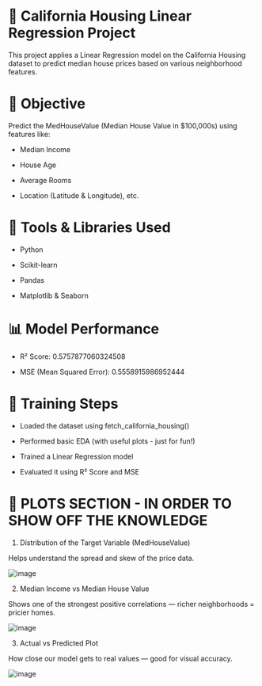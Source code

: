 <h1>🏡 California Housing Linear Regression Project</h1>

This project applies a Linear Regression model on the California Housing dataset to predict median house prices based on various neighborhood features.

<h1>📌 Objective</h1>

Predict the MedHouseValue (Median House Value in $100,000s) using features like:

- Median Income

- House Age

- Average Rooms

- Location (Latitude & Longitude), etc.

<h1>🔧 Tools & Libraries Used</h1>

- Python

- Scikit-learn

- Pandas

- Matplotlib & Seaborn

<h1>📊 Model Performance</h1>

- R² Score: 0.5757877060324508

- MSE (Mean Squared Error): 0.5558915986952444

<h1>🧪 Training Steps</h1>

- Loaded the dataset using fetch_california_housing()

- Performed basic EDA (with useful plots - just for fun!)

- Trained a Linear Regression model

- Evaluated it using R² Score and MSE

<h1>🧠 PLOTS SECTION - IN ORDER TO SHOW OFF THE KNOWLEDGE</h1>

1. Distribution of the Target Variable (MedHouseValue)

Helps understand the spread and skew of the price data.

![image](https://github.com/user-attachments/assets/12bce6c4-04ee-4870-9a8a-9bcacc525536)


2. Median Income vs Median House Value

Shows one of the strongest positive correlations — richer neighborhoods = pricier homes.

![image](https://github.com/user-attachments/assets/0645ac12-e508-4e96-9629-e2643bc61a13)


3. Actual vs Predicted Plot

How close our model gets to real values — good for visual accuracy.

![image](https://github.com/user-attachments/assets/bf123cf5-5277-4ebf-88fe-ed9c3081396f)
